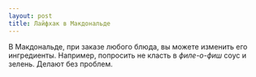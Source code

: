 ```yaml
---
layout: post
title: Лайфхак в Макдональде
---
```


В Макдональде, при заказе любого блюда, вы можете изменить его ингредиенты. Например, попросить не класть в *филе-о-фиш* соус и зелень. Делают без проблем.


